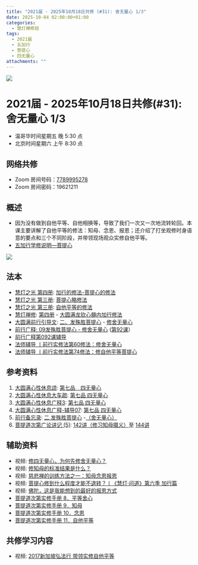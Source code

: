 ```yaml
---
title: "2021届 - 2025年10月18日共修 (#31): 舍无量心 1/3"
date: 2025-10-04 02:00:00+01:00
categories:
  - 慧灯禅修班
tags:
  - 2021届
  - 五加行
  - 菩提心
  - 四无量心
attachments: ""
---
```

![](/f/up/maxresdefault.jpg)

# 2021届 - 2025年10月18日共修(#31): 舍无量心 1/3

* 温哥华时间星期五 晚 5:30 点
* 北京时间星期六 上午 8:30 点

## 网络共修

* Zoom 房间号码：[7789995278](https://zoom.us/j/7789995278)
* Zoom 房间密码：19621211

## 概述

* 因为没有做到自他平等、自他相换等，导致了我们一次又一次地流转轮回。本课主要讲解了自他平等的修法：知母、念恩、报恩；还介绍了打坐观修时身语意的要点和三个不同阶段，并带领现场观众实修自他平等。 
* [](<>)[](<>)[](<>)[](<>)[](<>)[](<>)[](<>)[](<>)[](<>)[](https://fohuifayu.com/index.php/huideng-jiangtang/chanxiuke/zen-04/8656-zen04-gy)[](https://fohuifayu.com/index.php/huideng-jiangtang/chanxiuke/zen-04/8656-zen04-gy)[五加行学修说明—菩提心](https://fohuifayu.com/index.php/huideng-jiangtang/chanxiuke/zen-04/8657-zen04-ptx)

![](/f/up/四无量心.jpg)

## [](https://fohuifayu.com/index.php/huideng-jiangtang/chanxiuke/zen-04/8657-zen04-ptx)法本

* [](<>)[](<>)[](<>)[](https://huidengchanxiu.net/books/b3/)[](https://fohuifayu.com/index.php/huideng-zhiguang/huideng-series/si-ce)[](https://fohuifayu.com/index.php/huideng-zhiguang/huideng-series/si-ce/236-a00033)[](https://fohuifayu.com/index.php/huideng-zhiguang/huideng-chanxiu/di-si-ce)[](https://fohuifayu.com/index.php/other-column/xiangguan-jinglun/lundian/qianxing-yindaowen/8394-d42)[](https://fohuifayu.com/index.php/huideng-zhiguang/huideng-chanxiu)[慧灯之光 第四册](https://fohuifayu.com/index.php/huideng-zhiguang/huideng-series/si-ce): [加行的修法-菩提心的修法](https://fohuifayu.com/index.php/huideng-zhiguang/huideng-series/si-ce/180-a00028?title=)
* [慧灯之光 第三册](https://fohuifayu.com/index.php/huideng-zhiguang/huideng-series/san-ce): [菩提心略修法](https://fohuifayu.com/index.php/huideng-zhiguang/huideng-series/san-ce/140-a00008)
* [](https://fohuifayu.com/index.php/huideng-zhiguang/huideng-series/san-ce/140-a00008)[慧灯之光 第三册](https://fohuifayu.com/index.php/huideng-zhiguang/huideng-series/san-ce): [自他平等的修法](https://fohuifayu.com/index.php/huideng-zhiguang/huideng-series/san-ce/196-a00043)
* [慧灯禅修](https://fohuifayu.com/index.php/huideng-zhiguang/huideng-chanxiu): [第四册](https://fohuifayu.com/index.php/huideng-zhiguang/huideng-chanxiu/di-si-ce) - [大圆满龙钦心髓内加行修法](https://fohuifayu.com/index.php/huideng-zhiguang/huideng-chanxiu/di-si-ce/9202-a00034)
* [大圆满前行引导文](https://huidengchanxiu.net/refs/qxgs/dymqx-fcgs): [二、发殊胜菩提心](https://huidengchanxiu.net/refs/qxgs/dymqx-fcgs#%E4%BA%8C%E5%8F%91%E6%AE%8A%E8%83%9C%E8%8F%A9%E6%8F%90%E5%BF%83) - [修舍无量心](https://huidengchanxiu.net/refs/qxgs/dymqx-fcgs/#%E6%88%8A%E4%B8%80%E4%BF%AE%E8%88%8D%E6%97%A0%E9%87%8F%E5%BF%83)
* [前行广释: 09发殊胜菩提心 - 修舍无量心](https://huidengchanxiu.net/refs/qxgs/qxgs-09ptx/#%E6%88%8A%E4%B8%80%E4%BF%AE%E8%88%8D%E6%97%A0%E9%87%8F%E5%BF%83) ([第92课](https://huidengchanxiu.net/refs/qxgs/qxgs-09ptx/#%E5%89%8D%E8%A1%8C%E5%B9%BF%E9%87%8A%E7%AC%AC092%E8%AF%BE)[](<>)）
* [](https://huidengchanxiu.net/refs/qxgs/fudao/qxgsfd-09ptx/#%E5%89%8D%E8%A1%8C%E5%B9%BF%E9%87%8A%E7%AC%AC092%E8%AF%BE%E8%BE%85%E5%AF%BC)[前行广释第092课辅导](https://huidengchanxiu.net/refs/qxgs/fudao/qxgsfd-09ptx/#%E5%89%8D%E8%A1%8C%E5%B9%BF%E9%87%8A%E7%AC%AC092%E8%AF%BE%E8%BE%85%E5%AF%BC)
* [法师辅导 丨前行实修法第60修法：修舍无量心](https://www.riyuebianzhao.com/%E5%88%9D%E7%BA%A7/%E5%8A%A0%E8%A1%8C/%E5%89%8D%E8%A1%8C%E5%AE%9E%E4%BF%AE%E6%B3%95/%E6%B3%95%E5%B8%88%E8%BE%85%E5%AF%BC-%E4%B8%A8%E5%89%8D%E8%A1%8C%E5%AE%9E%E4%BF%AE%E6%B3%95%E7%AC%AC60%E4%BF%AE%E6%B3%95%E4%BF%AE%E8%88%8D%E6%97%A0%E9%87%8F%E5%BF%83)
* [法师辅导 丨前行实修法第74修法：修自他平等菩提心](https://www.riyuebianzhao.com/初级/加行/前行实修法/法师辅导-丨前行实修法第74修法修自他平等菩提心) 

## 参考资料

1. [大圆满心性休息颂](https://huidengchanxiu.net/refs/dymxxxx/dymxxxx): [第七品　四无量心](https://huidengchanxiu.net/refs/dymxxxx/dymxxxx#%E7%AC%AC%E4%B8%83%E5%93%81%E5%9B%9B%E6%97%A0%E9%87%8F%E5%BF%83)
2. [大圆满心性休息大车疏](https://huidengchanxiu.net/refs/dymxxxx/dymxxxx-dcs): [第七品 四无量心](https://huidengchanxiu.net/refs/dymxxxx/dymxxxx-dcs#%E7%AC%AC%E4%B8%83%E5%93%81-%E5%9B%9B%E6%97%A0%E9%87%8F%E5%BF%83)
3. [](https://huidengchanxiu.net/refs/dymxxxx/dymxxxx-gs3#%E7%AC%AC%E5%85%AB%E5%93%81-%E5%8F%91%E8%8F%A9%E6%8F%90%E5%BF%83)[大圆满心性休息广释3](https://huidengchanxiu.net/refs/dymxxxx/dymxxxx-gs3): [第七品 四无量心](https://huidengchanxiu.net/refs/dymxxxx/dymxxxx-gs3#%E7%AC%AC%E4%B8%83%E5%93%81-%E5%9B%9B%E6%97%A0%E9%87%8F%E5%BF%83)
4. [大圆满心性休息广释-辅导07](https://huidengchanxiu.net/refs/dymxxxx/fudao/fd-07): [第七品 四无量心](https://huidengchanxiu.net/refs/dymxxxx/fudao/fd-07#%E7%AC%AC%E4%B8%83%E5%93%81%E5%9B%9B%E6%97%A0%E9%87%8F%E5%BF%83)
5. [前行备忘录](https://huidengchanxiu.net/refs/qxbwl/): [二 发殊胜菩提心](https://huidengchanxiu.net/refs/qxbwl/#%E4%BA%8C-%E5%8F%91%E6%AE%8A%E8%83%9C%E8%8F%A9%E6%8F%90%E5%BF%83) -[（舍无量心）](https://huidengchanxiu.net/refs/qxbwl/#%E8%88%8D%E6%97%A0%E9%87%8F%E5%BF%83)
6. [菩提道次第广论讲记 (5)](https://huidengchanxiu.net/refs/ptdcdgl/5): [](https://huidengchanxiu.net/refs/ptdcdgl/5#142%E8%AE%B2%E4%BF%AE%E4%B9%A0%E7%9F%A5%E6%AF%8D%E6%91%84%E4%B9%89)[142讲（修习知母摄义）](https://huidengchanxiu.net/refs/ptdcdgl/5#142%E8%AE%B2%E4%BF%AE%E4%B9%A0%E7%9F%A5%E6%AF%8D%E6%91%84%E4%B9%89)至 [144讲](https://huidengchanxiu.net/refs/ptdcdgl/5#144%E8%AE%B2)
   [](https://huidengchanxiu.net/refs/qxbwl/#%E8%88%8D%E6%97%A0%E9%87%8F%E5%BF%83)

## **辅助资料**

* [](https://fohuifayu.com/index.php/shipin-jingcui/wenda-zhailu/8615-v21021-v11)[](https://fohuifayu.com/index.php/shipin-jingcui/wenda-zhailu/2575-V16083-V04?title=)[](https://fohuifayu.com/index.php/shipin-jingcui/wenda-zhailu/2476-V16025-V02?title=)[](https://fohuifayu.com/index.php/shipin-jingcui/chanxiu-wenda/diyice/sgss/10615-r24102-v002?title=)[](https://fohuifayu.com/index.php/shipin-jingcui/wenda-zhailu/3565-V17010-V05?title=%E5%9B%9B%E6%97%A0%E9%87%8F%E5%BF%83)视频: [修四无量心，为何先修舍无量心？](https://fohuifayu.com/index.php/shipin-jingcui/jingcai-shipin/10347-y12002-y05?title=)
* 视频: [修知母的标准结果是什么？](https://fohuifayu.com/index.php/shipin-jingcui/wenda-zhailu/5803-V18080-V06?title=)
* 视频: [慈悲禅的训练方法之一：知母念恩报恩](https://fohuifayu.com/index.php/shipin-jingcui/jingcai-shipin/5112-Y16028-Y11?title=)
* 视频: [菩提心修到什么程度才能不退转？丨《慧灯·问道》第六季 加行篇](https://fohuifayu.com/index.php/shipin-jingcui/huideng-wendao/diliuji/jiaxing-pian/5919-w21330?title=%E5%BF%B5%E6%81%A9)
* 视频: [佛陀，这是我能想到的最好的报恩方式](https://fohuifayu.com/index.php/shipin-jingcui/jingcai-shipin/10607-y10005-y02?title=)
* [](https://fohuifayu.com/index.php/shipin-jingcui/jingcai-shipin/10607-y10005-y02?title=)[菩提道次第实修手册 8．平等舍心](http://read.goodweb.net.cn/news/news_view.asp?newsid=38977)
* [](http://read.goodweb.net.cn/news/news_view.asp?newsid=38977)[菩提道次第实修手册 9．知母](http://read.goodweb.net.cn/news/news_view.asp?newsid=38976)
* [](http://read.goodweb.net.cn/news/news_view.asp?newsid=38976)[菩提道次第实修手册 10．念恩](http://read.goodweb.net.cn/news/news_view.asp?newsid=38975)
* [菩提道次第实修手册 11．自他平等](http://read.goodweb.net.cn/news/news_view.asp?newsid=38974)

## **共修学习内容**

* 视频: [](https://fohuifayu.com/index.php/huideng-jiangtang/chanxiuke/zen-04/2801-l18079)[](https://fohuifayu.com/index.php/huideng-jiangtang/fofa-jianxiu/puti-xin/9775-l17095?title=)[](https://fohuifayu.com/index.php/huideng-jiangtang/huanqiu-xilie/xianggang-diqu/2699-l17096)[](https://fohuifayu.com/index.php/huideng-jiangtang/fofa-jianxiu/puti-xin/9770-l17007?title=)[2017新加坡弘法行 带领实修自他平等](https://fohuifayu.com/index.php/huideng-jiangtang/fofa-jianxiu/puti-xin/9779-l17019?title=)
